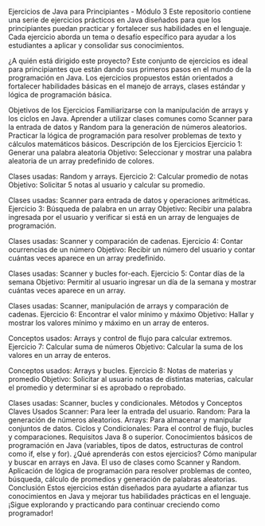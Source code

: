Ejercicios de Java para Principiantes - Módulo 3
Este repositorio contiene una serie de ejercicios prácticos en Java diseñados para que los principiantes puedan practicar y fortalecer sus habilidades en el lenguaje. Cada ejercicio aborda un tema o desafío específico para ayudar a los estudiantes a aplicar y consolidar sus conocimientos.

¿A quién está dirigido este proyecto?
Este conjunto de ejercicios es ideal para principiantes que están dando sus primeros pasos en el mundo de la programación en Java. Los ejercicios propuestos están orientados a fortalecer habilidades básicas en el manejo de arrays, clases estándar y lógica de programación básica.

Objetivos de los Ejercicios
Familiarizarse con la manipulación de arrays y los ciclos en Java.
Aprender a utilizar clases comunes como Scanner para la entrada de datos y Random para la generación de números aleatorios.
Practicar la lógica de programación para resolver problemas de texto y cálculos matemáticos básicos.
Descripción de los Ejercicios
Ejercicio 1: Generar una palabra aleatoria
Objetivo: Seleccionar y mostrar una palabra aleatoria de un array predefinido de colores.

Clases usadas: Random y arrays.
Ejercicio 2: Calcular promedio de notas
Objetivo: Solicitar 5 notas al usuario y calcular su promedio.

Clases usadas: Scanner para entrada de datos y operaciones aritméticas.
Ejercicio 3: Búsqueda de palabra en un array
Objetivo: Recibir una palabra ingresada por el usuario y verificar si está en un array de lenguajes de programación.

Clases usadas: Scanner y comparación de cadenas.
Ejercicio 4: Contar ocurrencias de un número
Objetivo: Recibir un número del usuario y contar cuántas veces aparece en un array predefinido.

Clases usadas: Scanner y bucles for-each.
Ejercicio 5: Contar días de la semana
Objetivo: Permitir al usuario ingresar un día de la semana y mostrar cuántas veces aparece en un array.

Clases usadas: Scanner, manipulación de arrays y comparación de cadenas.
Ejercicio 6: Encontrar el valor mínimo y máximo
Objetivo: Hallar y mostrar los valores mínimo y máximo en un array de enteros.

Conceptos usados: Arrays y control de flujo para calcular extremos.
Ejercicio 7: Calcular suma de números
Objetivo: Calcular la suma de los valores en un array de enteros.

Conceptos usados: Arrays y bucles.
Ejercicio 8: Notas de materias y promedio
Objetivo: Solicitar al usuario notas de distintas materias, calcular el promedio y determinar si es aprobado o reprobado.

Clases usadas: Scanner, bucles y condicionales.
Métodos y Conceptos Claves Usados
Scanner: Para leer la entrada del usuario.
Random: Para la generación de números aleatorios.
Arrays: Para almacenar y manipular conjuntos de datos.
Ciclos y Condicionales: Para el control de flujo, bucles y comparaciones.
Requisitos
Java 8 o superior.
Conocimientos básicos de programación en Java (variables, tipos de datos, estructuras de control como if, else y for).
¿Qué aprenderás con estos ejercicios?
Cómo manipular y buscar en arrays en Java.
El uso de clases como Scanner y Random.
Aplicación de lógica de programación para resolver problemas de conteo, búsqueda, cálculo de promedios y generación de palabras aleatorias.
Conclusión
Estos ejercicios están diseñados para ayudarte a afianzar tus conocimientos en Java y mejorar tus habilidades prácticas en el lenguaje. ¡Sigue explorando y practicando para continuar creciendo como programador!


